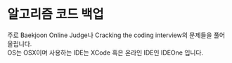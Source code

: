 # 알고리즘 코드 백업
주로 Baekjoon Online Judge나 Cracking the coding interview의 문제들을 풀어 올립니다.<br>
OS는 OSX이며 사용하는 IDE는 XCode 혹은 온라인 IDE인 IDEOne 입니다.<br>



